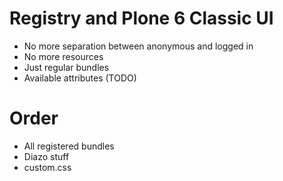 # Registry and Plone 6 Classic UI

* No more separation between anonymous and logged in
* No more resources
* Just regular bundles
* Available attributes (TODO)

# Order

* All registered bundles
* Diazo stuff
* custom.css
